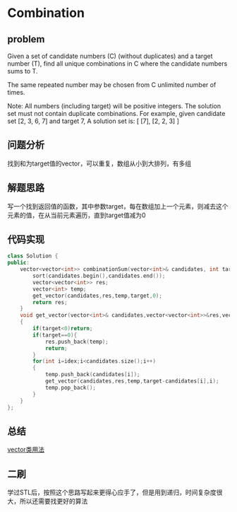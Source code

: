 # Combination
## problem
Given a set of candidate numbers (C) (without duplicates) and a target number (T), find all unique combinations in C where the candidate numbers sums to T.

The same repeated number may be chosen from C unlimited number of times.

Note:
All numbers (including target) will be positive integers.
The solution set must not contain duplicate combinations.
For example, given candidate set [2, 3, 6, 7] and target 7, 
A solution set is: 
[
  [7],
  [2, 2, 3]
]
## 问题分析
找到和为target值的vector，可以重复，数组从小到大排列，有多组
## 解题思路
写一个找到返回值的函数，其中参数target，每在数组加上一个元素，则减去这个元素的值，在从当前元素遍历，直到target值减为0
## 代码实现
```C++
class Solution {
public:
    vector<vector<int>> combinationSum(vector<int>& candidates, int target) {
        sort(candidates.begin(),candidates.end());
        vector<vector<int>> res;
        vector<int> temp;
        get_vector(candidates,res,temp,target,0);
        return res;
    }
    void get_vector(vector<int>& candidates,vector<vector<int>>&res,vector<int> temp,int target,int idex)
    {
        if(target<0)return;
        if(target==0){
            res.push_back(temp);
            return;
        }
        for(int i=idex;i<candidates.size();i++)
        {
            temp.push_back(candidates[i]);
            get_vector(candidates,res,temp,target-candidates[i],i);
            temp.pop_back();
        }
    }
};
```
## 总结
[vector类用法](https://blog.csdn.net/hancunai0017/article/details/7032383)

## 二刷
学过STL后，按照这个思路写起来更得心应手了，但是用到递归，时间复杂度很大，所以还需要找更好的算法
